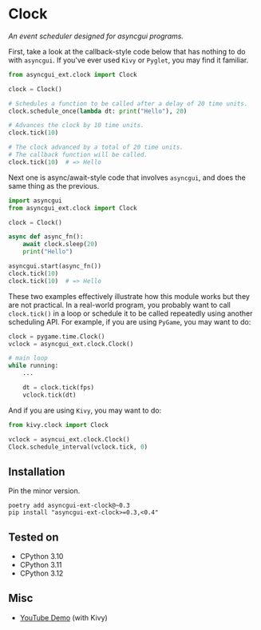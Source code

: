 # Clock

*An event scheduler designed for asyncgui programs.*

First, take a look at the callback-style code below that has nothing to do with `asyncgui`.
If you've ever used `Kivy` or `Pyglet`, you may find it familiar.

```python
from asyncgui_ext.clock import Clock

clock = Clock()

# Schedules a function to be called after a delay of 20 time units.
clock.schedule_once(lambda dt: print("Hello"), 20)

# Advances the clock by 10 time units.
clock.tick(10)

# The clock advanced by a total of 20 time units.
# The callback function will be called.
clock.tick(10)  # => Hello
```

Next one is async/await-style code that involves `asyncgui`, and does the same thing as the previous.

```python
import asyncgui
from asyncgui_ext.clock import Clock

clock = Clock()

async def async_fn():
    await clock.sleep(20)
    print("Hello")

asyncgui.start(async_fn())
clock.tick(10)
clock.tick(10)  # => Hello
```

These two examples effectively illustrate how this module works but they are not practical.
In a real-world program, you probably want to call ``clock.tick()`` in a loop or schedule it to be called repeatedly using another scheduling API.
For example, if you are using `PyGame`, you may want to do:

```python
clock = pygame.time.Clock()
vclock = asyncgui_ext.clock.Clock()

# main loop
while running:
    ...

    dt = clock.tick(fps)
    vclock.tick(dt)
```

And if you are using `Kivy`, you may want to do:

```python
from kivy.clock import Clock

vclock = asyncui_ext.clock.Clock()
Clock.schedule_interval(vclock.tick, 0)
```

## Installation

Pin the minor version.

```
poetry add asyncgui-ext-clock@~0.3
pip install "asyncgui-ext-clock>=0.3,<0.4"
```

## Tested on

- CPython 3.10
- CPython 3.11
- CPython 3.12

## Misc

- [YouTube Demo](https://youtu.be/kPVzO8fF0yg) (with Kivy)
